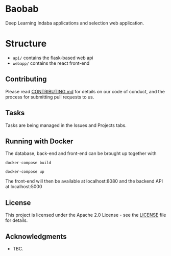 # Baobab

Deep Learning Indaba applications and selection web application.

# Structure

- `api/` contains the flask-based web api
- `webapp/` contains the react front-end

## Contributing

Please read [CONTRIBUTING.md](CONTRIBUTING.md) for details on our code of conduct, and the process for submitting pull requests to us.

## Tasks

Tasks are being managed in the Issues and Projects tabs. 

## Running with Docker
The database, back-end and front-end can be brought up together with

```docker-compose build```

```docker-compose up```

The front-end will then be available at localhost:8080 and the backend API at localhost:5000

## License

This project is licensed under the Apache 2.0 License - see the [LICENSE](LICENSE) file for details.

## Acknowledgments

* TBC.
